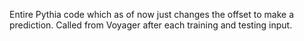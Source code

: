 Entire Pythia code which as of now just changes the offset to make a prediction. Called from Voyager after each training and testing input.
